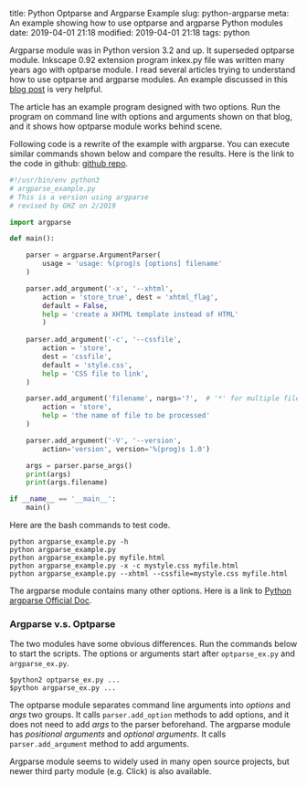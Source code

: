 title: Python Optparse and Argparse Example
slug: python-argparse
meta: An example showing how to use optparse and argparse Python modules
date: 2019-04-01 21:18
modified: 2019-04-01 21:18
tags: python


Argparse module was in Python version 3.2 and up.  It superseded
optparse module. Inkscape 0.92 extension program inkex.py file was
written many years ago with optparse module. I read several articles trying 
to understand how to use optparse and argparse modules. 
An example discussed in this
[blog post](https://www.saltycrane.com/blog/2009/09/python-optparse-example/) 
is very helpful. 

The article has an example program designed with two options.  Run the program 
on command line with options and arguments shown on that blog, and it shows 
how optparse module works behind scene. 

Following code is a rewrite of the example with argparse. 
You can execute similar commands shown below and compare the results. 
Here is the link to the code in github: [github repo](https://github.com/georgexyz19/argparse_examples).  

```python
#!/usr/bin/env python3
# argparse_example.py
# This is a version using argparse
# revised by GHZ on 2/2019

import argparse

def main():

    parser = argparse.ArgumentParser(
        usage = 'usage: %(prog)s [options] filename'
    )

    parser.add_argument('-x', '--xhtml',
        action = 'store_true', dest = 'xhtml_flag',
        default = False,
        help = 'create a XHTML template instead of HTML'
        )
    
    parser.add_argument('-c', '--cssfile',
        action = 'store',
        dest = 'cssfile',
        default = 'style.css',
        help = 'CSS file to link',
    )

    parser.add_argument('filename', nargs='?',  # '*' for multiple files
        action = 'store',
        help = 'the name of file to be processed'
    )

    parser.add_argument('-V', '--version',
        action='version', version='%(prog)s 1.0')

    args = parser.parse_args()
    print(args)
    print(args.filename)

if __name__ == '__main__':
    main()
```

Here are the bash commands to test code. 

```
python argparse_example.py -h
python argparse_example.py 
python argparse_example.py myfile.html
python argparse_example.py -x -c mystyle.css myfile.html
python argparse_example.py --xhtml --cssfile=mystyle.css myfile.html
```
The argparse module contains many other options.  Here is a link to 
[Python argparse Official Doc](https://docs.python.org/3/howto/argparse.html).

### Argparse v.s. Optparse

The two modules have some obvious differences. Run the commands below to 
start the scripts. The options or arguments start after `optparse_ex.py` 
and `argparse_ex.py`.  

```
$python2 optparse_ex.py ...
$python argparse_ex.py ...
```

The optparse module separates command line arguments into *options* and *args* 
two groups.  It calls `parser.add_option` methods to add options, and it does 
not need to add *args* to the parser beforehand. The argparse module has 
*positional arguments* and *optional arguments*.  It calls `parser.add_argument` 
method to add arguments. 

Argparse module seems to widely used in many open source projects, but newer 
third party module (e.g. Click) is also available. 
